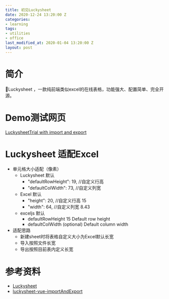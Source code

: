 ```yaml
---
title: 初见Luckysheet
date: 2020-12-24 13:20:00 Z
categories:
- learning
tags:
- utilities
- office
last_modified_at: 2020-01-04 13:20:00 Z
layout: post
---
```


# 简介

🚀Luckysheet ，一款纯前端类似excel的在线表格，功能强大、配置简单、完全开源。

# Demo测试网页

[LuckysheetTrial with import and export](https://zzhang18.github.io/sgb/LuckySheetTrial)

# Luckysheet 适配Excel
* 单元格大小适配（像素）
  * Luckysheet 默认         
    * "defaultRowHeight": 19, //自定义行高
    * "defaultColWidth": 73, //自定义列宽
  * Excel 默认
    * "height": 20, //自定义行高 15
    * "width": 64, //自定义列宽 8.43 
  * exceljs 默认
    * defaultRowHeight	15	Default row height
    * defaultColWidth	(optional)	Default column width
* 适配思路
  * 新建sheet时将表格自定义大小为Excel默认长宽
  * 导入按照文件长宽
  * 导出按照目前表内定义长宽

# 参考资料

* [Luckysheet](https://github.com/mengshukeji/Luckysheet)
* [luckysheet-vue-importAndExport](https://github.com/oy-paddy/luckysheet-vue-importAndExport)
